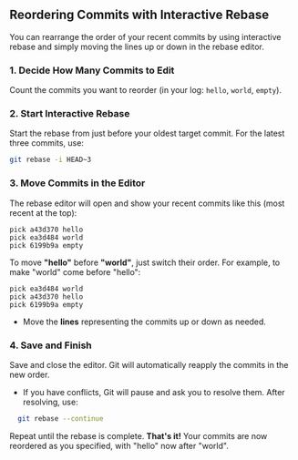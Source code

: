 ## Reordering Commits with Interactive Rebase
You can rearrange the order of your recent commits by using interactive rebase and simply moving the lines up or down in the rebase editor.
### 1. Decide How Many Commits to Edit
Count the commits you want to reorder (in your log: `hello`, `world`, `empty`).
### 2. Start Interactive Rebase
Start the rebase from just before your oldest target commit. For the latest three commits, use:
``` bash
git rebase -i HEAD~3
```
### 3. Move Commits in the Editor
The rebase editor will open and show your recent commits like this (most recent at the top):
``` 
pick a43d370 hello
pick ea3d484 world
pick 6199b9a empty
```
To move **"hello"** before **"world"**, just switch their order. For example, to make "world" come before "hello":
``` 
pick ea3d484 world
pick a43d370 hello
pick 6199b9a empty
```
- Move the **lines** representing the commits up or down as needed.

### 4. Save and Finish
Save and close the editor.
Git will automatically reapply the commits in the new order.
- If you have conflicts, Git will pause and ask you to resolve them. After resolving, use:
``` bash
  git rebase --continue
```
Repeat until the rebase is complete.
**That's it!**
Your commits are now reordered as you specified, with "hello" now after "world".
